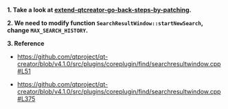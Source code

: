 **1. Take a look at [extend-qtcreator-go-back-steps-by-patching](https://bitbucket.org/snippets/so61pi/LqEXe).**


**2. We need to modify function `SearchResultWindow::startNewSearch`, change `MAX_SEARCH_HISTORY`.**


**3. Reference**

- https://github.com/qtproject/qt-creator/blob/v4.1.0/src/plugins/coreplugin/find/searchresultwindow.cpp#L51

- https://github.com/qtproject/qt-creator/blob/v4.1.0/src/plugins/coreplugin/find/searchresultwindow.cpp#L375
